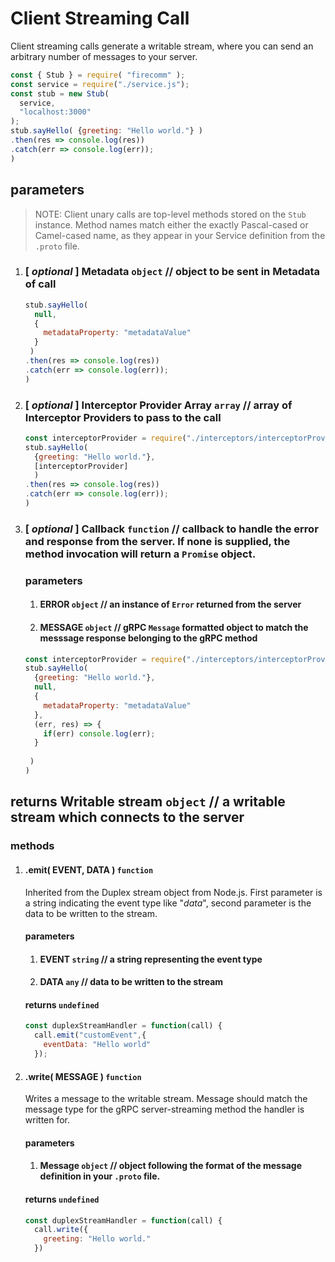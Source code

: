# Client Streaming Call
Client streaming calls generate a writable stream, where you can send an arbitrary number of messages to your server.

```javascript
const { Stub } = require( "firecomm" );
const service = require("./service.js");
const stub = new Stub(
  service, 
  "localhost:3000"
);
stub.sayHello( {greeting: "Hello world."} )
.then(res => console.log(res))
.catch(err => console.log(err)); 
)
```

## parameters

> NOTE: Client unary calls are top-level methods stored on the `Stub` instance. Method names match either the exactly Pascal-cased or Camel-cased name, as they appear in your Service definition from the `.proto` file.

1. ### [ *optional* ] Metadata `object` // object to be sent in Metadata of call
   ```javascript
   stub.sayHello(
     null, 
     {
       metadataProperty: "metadataValue"
     }
    )
   .then(res => console.log(res))
   .catch(err => console.log(err)); 
   )
   ```
2. ### [ *optional* ] Interceptor Provider Array `array` // array of Interceptor Providers to pass to the call
   ```javascript
   const interceptorProvider = require("./interceptors/interceptorProvider.js")
   stub.sayHello(
     {greeting: "Hello world."}, 
     [interceptorProvider]
     )
   .then(res => console.log(res))
   .catch(err => console.log(err)); 
   )
   ```
3. ### [ *optional* ] Callback `function` // callback to handle the error and response from the server. If none is supplied, the method invocation will return a `Promise` object.
   ### parameters
   1. #### ERROR `object` // an instance of `Error` returned from the server
   2. #### MESSAGE `object` // gRPC `Message` formatted object to match the messsage response belonging to the gRPC method
   ```javascript
   const interceptorProvider = require("./interceptors/interceptorProvider.js")
   stub.sayHello(
     {greeting: "Hello world."}, 
     null, 
     {
       metadataProperty: "metadataValue"
     },
     (err, res) => {
       if(err) console.log(err);
     }
    
    )
   )
   ```
## returns Writable stream `object` // a writable stream which connects to the server
  ### methods

1. #### .emit( EVENT, DATA ) `function`
      Inherited from the Duplex stream object from Node.js. First parameter is a string indicating the event type like "*data*", second parameter is the data to be written to the stream.

   #### parameters
     1. #### EVENT `string` // a string representing the event type
     2. #### DATA `any` // data to be written to the stream

    #### returns `undefined`
    ```javascript
    const duplexStreamHandler = function(call) {
      call.emit("customEvent",{
        eventData: "Hello world"
      });
    ```
2. #### .write( MESSAGE ) `function`
      Writes a message to the writable stream. Message should match the message type for the gRPC server-streaming method the handler is written for.

   #### parameters
     1. #### Message `object` // object following the format of the message definition in your `.proto` file.

    #### returns `undefined`
    ```javascript
    const duplexStreamHandler = function(call) {
      call.write({
        greeting: "Hello world."
      })
    ```
